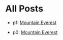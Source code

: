 # All Posts

- p1: [Mountain Everest](posts/p1/main.md)

- p0: [Mountain Everest](posts/p0/mountain_everest.md)
